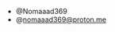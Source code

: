 - @Nomaaad369
- @nomaaad369@proton.me
<!---
Nomaaad369/Nomaaad369 is a ✨ special ✨ repository because its `README.md` (this file) appears on your GitHub profile.
You can click the Preview link to take a look at your changes.
--->
